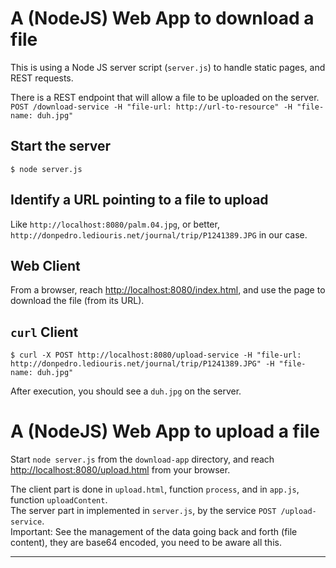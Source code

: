 # A (NodeJS) Web App to download a file
This is using a Node JS server script (`server.js`) to handle static pages, and REST requests.

There is a REST endpoint that will allow a file to be uploaded on the server.  
`POST /download-service -H "file-url: http://url-to-resource" -H "file-name: duh.jpg"`

## Start the server
```
$ node server.js
```

## Identify a URL pointing to a file to upload
Like `http://localhost:8080/palm.04.jpg`, or better, `http://donpedro.lediouris.net/journal/trip/P1241389.JPG` in our case.

## Web Client
From a browser, reach <http://localhost:8080/index.html>, and use the page to download the file (from its URL).

## `curl` Client
```
$ curl -X POST http://localhost:8080/upload-service -H "file-url: http://donpedro.lediouris.net/journal/trip/P1241389.JPG" -H "file-name: duh.jpg"
```

After execution, you should see a `duh.jpg` on the server.

# A (NodeJS) Web App to upload a file
Start `node server.js` from the `download-app` directory, and reach <http://localhost:8080/upload.html> from your browser.  

The client part is done in `upload.html`, function `process`, and in `app.js`, function `uploadContent`.  
The server part in implemented in `server.js`, by the service `POST /upload-service`.  
Important: See the management of the data going back and forth (file content), they are base64 encoded, you need to be aware all this.


---
